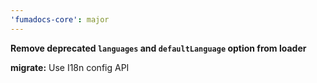 ```yaml
---
'fumadocs-core': major
---
```


**Remove deprecated `languages` and `defaultLanguage` option from loader**

**migrate:** Use I18n config API
